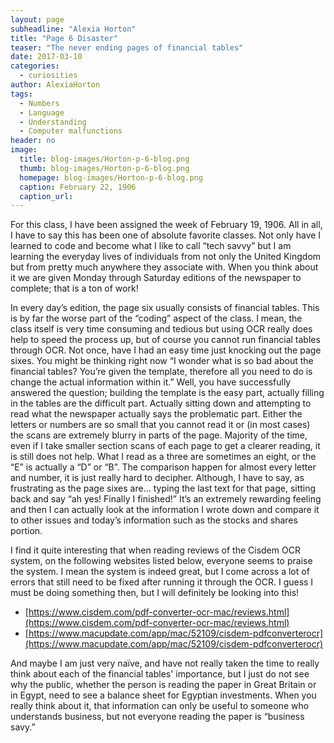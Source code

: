 ```yaml
---
layout: page
subheadline: "Alexia Horton"
title: "Page 6 Disaster"
teaser: "The never ending pages of financial tables"
date: 2017-03-10
categories:
  - curiosities
author: AlexiaHorton
tags:
  - Numbers
  - Language
  - Understanding
  - Computer malfunctions
header: no
image:
  title: blog-images/Horton-p-6-blog.png
  thumb: blog-images/Horton-p-6-blog.png
  homepage: blog-images/Horton-p-6-blog.png
  caption: February 22, 1906
  caption_url:
---
```

For this class, I have been assigned the week of February 19, 1906. All in all, I have to say this has been one of absolute favorite classes. Not only have I learned to code and become what I like to call “tech savvy” but I am learning the everyday lives of individuals from not only the United Kingdom but from pretty much anywhere they associate with. When you think about it we are given Monday through Saturday editions of the newspaper to complete; that is a ton of work!

In every day’s edition, the page six usually consists of financial tables. This is by far the worse part of the “coding” aspect of the class. I mean, the class itself is very time consuming and tedious but using OCR really does help to speed the process up, but of course you cannot run financial tables through OCR. Not once, have I had an easy time just knocking out the page sixes. You might be thinking right now “I wonder what is so bad about the financial tables? You’re given the template, therefore all you need to do is change the actual information within it.” Well, you have successfully answered the question; building the template is the easy part, actually filling in the tables are the difficult part. Actually sitting down and attempting to read what the newspaper actually says the problematic part. Either the letters or numbers are so small that you cannot read it or (in most cases) the scans are extremely blurry in parts of the page. Majority of the time, even if I take smaller section scans of each page to get a clearer reading, it is still does not help. What I read as a three are sometimes an eight, or the “E” is actually a “D” or “B”.  The comparison happen for almost every letter and number, it is just really hard to decipher. Although, I have to say, as frustrating as the page sixes are… typing the last text for that page, sitting back and say “ah yes! Finally I finished!” It’s an extremely rewarding feeling and then I can actually look at the information I wrote down and compare it to other issues and today’s information such as the stocks and shares portion.

I find it quite interesting that when reading reviews of the Cisdem OCR system, on the following websites listed below, everyone seems to praise the system. I mean the system is indeed great, but I come across a lot of errors that still need to be fixed after running it through the OCR. I guess I must be doing something then, but I will definitely be looking into this!
-	[https://www.cisdem.com/pdf-converter-ocr-mac/reviews.html](https://www.cisdem.com/pdf-converter-ocr-mac/reviews.html)
-	[https://www.macupdate.com/app/mac/52109/cisdem-pdfconverterocr](https://www.macupdate.com/app/mac/52109/cisdem-pdfconverterocr)

And maybe I am just very naïve, and have not really taken the time to really think about each of the financial tables' importance, but I just do not see why the public, whether the person is reading the paper in Great Britain or in Egypt, need to see a balance sheet for Egyptian investments. When you really think about it, that information can only be useful to someone who understands business, but not everyone reading the paper is “business savy.”
